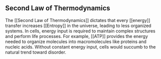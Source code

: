 ## Second Law of Thermodynamics  
The [[Second Law of Thermodynamics]] dictates that every [[energy]] transfer increases [[Entropy]] in the universe, leading to less organized systems. In cells, energy input is required to maintain complex structures and perform life processes. For example, [[ATP]] provides the energy needed to organize molecules into macromolecules like proteins and nucleic acids. Without constant energy input, cells would succumb to the natural trend toward disorder.